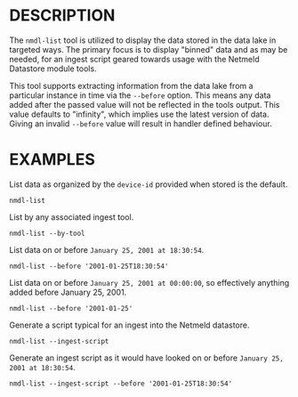 DESCRIPTION
===========

The `nmdl-list` tool is utilized to display the data stored in the data lake in
targeted ways.  The primary focus is to display "binned" data and as may be
needed, for an ingest script geared towards usage with the Netmeld Datastore
module tools.

This tool supports extracting information from the data lake from a
particular instance in time via the `--before` option.  This means any data
added after the passed value will not be reflected in the tools output.  This
value defaults to "infinity", which implies use the latest version of data.
Giving an invalid `--before` value will result in handler defined behaviour.


EXAMPLES
========

List data as organized by the `device-id` provided when stored is the default.
```
nmdl-list
```

List by any associated ingest tool.
```
nmdl-list --by-tool
```

List data on or before `January 25, 2001 at 18:30:54`.
```
nmdl-list --before '2001-01-25T18:30:54'
```

List data on or before `January 25, 2001 at 00:00:00`, so effectively anything
added before January 25, 2001.
```
nmdl-list --before '2001-01-25'
```

Generate a script typical for an ingest into the Netmeld datastore.
```
nmdl-list --ingest-script
```

Generate an ingest script as it would have looked on or before
`January 25, 2001 at 18:30:54`.
```
nmdl-list --ingest-script --before '2001-01-25T18:30:54'
```
